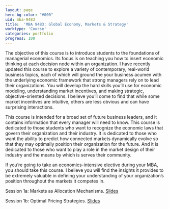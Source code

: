 ```yaml
---
layout: page
hero-bg-color: "#000"
uid: mba-9483
title:  'MBA 9483: Global Economy, Markets & Strategy'
worktype: 'Course'
categories: portfolio
progress: 100
---
```


<p>The objective of this course is to introduce students to the foundations of managerial economics.  Its focus is on teaching you how to insert economic thinking at each decision node within an organization. I have recently updated this course to explore a variety of contemporary, real-world business topics, each of which will ground the your business acumen with the underlying economic framework that strong managers rely on to lead their organizations.  You will develop the hard skills you’ll use for economic modeling, understanding market incentives, and making strategic, objective-oriented decisions.  I believe you’ll come to find that while some market incentives are intuitive, others are less obvious and can have surprising interactions.</p> 

<p>This course is intended for a broad set of future business leaders, and it contains information that every manager will need to know.  This course is dedicated to those students who want to recognize the economic laws that govern their organization and their industry.  It is dedicated to those who want the ability to predict how connected markets dynamically evolve so that they may optimally position their organization for the future.  And it is dedicated to those who want to play a role in the market design of their industry and the means by which is serves their community.</p>

<p>If you’re going to take an economics-intensive elective during your MBA, you should take this course.  I believe you will find the insights it provides to be extremely valuable in defining your understanding of your organization’s position throughout the markets it competes in.</p>

Session 1a: Markets as Allocation Mechanisms. [Slides](https://josh-r-foster.github.io/courses/mba-9483/lectures/session-1a.html)

Session 1b: Optimal Pricing Strategies. [Slides](https://josh-r-foster.github.io/courses/mba-9483/lectures/session-1b.html)

<!-- 

Session 2a: Demand Discovery via Experimentation. [Slides](https://josh-r-foster.github.io/courses/mba-9483/lectures/session-2a.html)

Session 2b: Auctions as Allocation Mechanisms. [Slides](https://josh-r-foster.github.io/courses/mba-9483/lectures/session-2b.html)

Session 3a: Price Discrimination in Markets. [Slides](https://josh-r-foster.github.io/courses/mba-9483/lectures/session-3a.html)

Session 3b: Price Gouging and Fairness Considerations in Markets. [Slides](https://josh-r-foster.github.io/courses/mba-9483/lectures/session-3b.html)

Session 4a: Market Entry Strategies. [Slides](https://josh-r-foster.github.io/courses/mba-9483/lectures/session-4a.html)

Session 4b: R&D Problems as Contests, and Optimal Mechanism Design. [Slides](https://josh-r-foster.github.io/courses/mba-9483/lectures/session-4b.html)

Session 5a: Double Marginalization Problems. [Slides](https://josh-r-foster.github.io/courses/mba-9483/lectures/session-5a.html)

Session 5b: Vertical Integration Problems. [Slides](https://josh-r-foster.github.io/courses/mba-9483/lectures/session-5b.html)

Session 6: Midterm. 

Session 7a: Introduction to Asymmetric Information. [Slides](https://josh-r-foster.github.io/courses/mba-9483/lectures/session-7a.html)

Session 7b: Principal-agent Problems. [Slides](https://josh-r-foster.github.io/courses/mba-9483/lectures/session-7b.html)

Session 8a: Matching Markets. [Slides](https://josh-r-foster.github.io/courses/mba-9483/lectures/session-8a.html)

Session 8b: The Economics of Crowdfunding. [Slides](https://josh-r-foster.github.io/courses/mba-9483/lectures/session-8b.html)

Session 9a: Externalities and Behavioural Nudging. [Slides](https://josh-r-foster.github.io/courses/mba-9483/lectures/session-9a.html)

Session 9b: Behavioural Finance and Loss Averse Investors. [Slides](https://josh-r-foster.github.io/courses/mba-9483/lectures/session-9b.html)

Session 10a: Product Adoption and Present Biased Consumers. [Slides](https://josh-r-foster.github.io/courses/mba-9483/lectures/session-10a.html)

Session 10b: Final Review. [Slides](https://josh-r-foster.github.io/courses/mba-9483/lectures/session-10b.html)

--> 